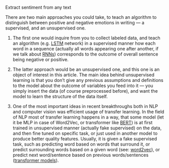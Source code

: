 <tag> Extract sentiment from any text</tag>


There are two main approaches you could take, to teach an algorithm to distinguish between positive and negative emotions in writing — a supervised, and an unsupervised one.

1. The first one would inquire from you to collect labeled data, and teach an algorithm (e.g. [LSTM](https://skymind.ai/wiki/lstm) network) in a supervised manner how each word in a sequence (actually all words appearing one after another, if we talk about [RNNs](https://skymind.ai/wiki/lstm)) corresponds to the outcome of overall sentence being negative or positive.

2. The latter approach would be an unsupervised one, and this one is an object of interest in this article. The main idea behind unsupervised learning is that you don’t give any previous assumptions and definitions to the model about the outcome of variables you feed into it — you simply insert the data (of course preprocessed before), and want the model to learn the structure of the data itself.

3. One of the most important ideas in recent breakthroughs both in NLP and computer vision was efficient usage of transfer learning. In the field of NLP most of transfer learning happens in a way, that some model (let it be MLP in case of Word2Vec, or transformer like [BERT](https://medium.com/dissecting-bert/dissecting-bert-part-1-d3c3d495cdb3)) is at first trained in unsupervised manner (actually fake supervised) on the data, and then fine tuned on specific task, or just used in another model to produce better quality features. Usually, it is given a fake supervised task, such as predicting word based on words that surround it, or predict surrounding words based on a given word (see: [word2vec](http://mccormickml.com/2016/04/19/word2vec-tutorial-the-skip-gram-model/)), or predict next word/sentence based on previous words/sentences ([transformer models](http://jalammar.github.io/illustrated-transformer/)).




